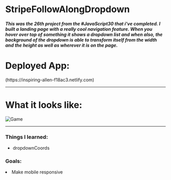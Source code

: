 # StripeFollowAlongDropdown

<h5>
This was the 26th project from the #JavaScript30 that i've completed. I built a landing page with a really cool navigation feature. When you hover over top of something it shows a dropdown list and when also, the background of the dropdown is able to transform itself from the width and the height as well as wherever it is on the page.

</h5>

<h1>Deployed App:</h1>
(https://inspiring-allen-f18ac3.netlify.com)

_______

<h1>What it looks like:</h1>

![Game](https://i.imgur.com/CO35A5y.png)

_____

<h3>Things I learned:</h3>
<ul>
<li>dropdownCoords</li>
</ul>


<h3>Goals:</h3>
<ol></ol>
<li>Make mobile responsive</li>
</ol>
